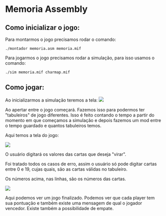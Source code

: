 # Memoria Assembly

## Como inicializar o jogo:
Para montarmos o jogo precisamos rodar o comando:
```
./montador memoria.asm memoria.mif
```

Para jogarmos o jogo precisamos rodar a simulação, para isso usamos o comando:
```
./sim memoria.mif charmap.mif
```

## Como jogar:
Ao inicializarmos a simulação teremos a tela:
![](https://i.imgur.com/els98rx.png)

Ao apertar entre o jogo começará. Fazemos isso para podermos ter "tabuleiros" de jogo diferentes. Isso é feito contando o tempo a partir do momento em que começamos a simulação e depois fazemos um mod entre o tempo guardado e quantos tabuleiros temos.

Aqui temos a tela do jogo:

![](https://i.imgur.com/S84rkWC.png)

O usuário digitará os valores das cartas que deseja "virar".

Foi tratado todos os casos de erro, assim o usuário só pode digitar cartas entre 0 e 19, cujas quais, são as cartas válidas no tabuleiro.

Os números acima, nas linhas, são os números das cartas.

![](https://i.imgur.com/E9SyFP4.png)

Aqui podemos ver um jogo finalizado. Podemos ver que cada player tem sua pontuação e também existe uma mensagem de qual o jogador vencedor. Existe também a possibilidade de empate.
